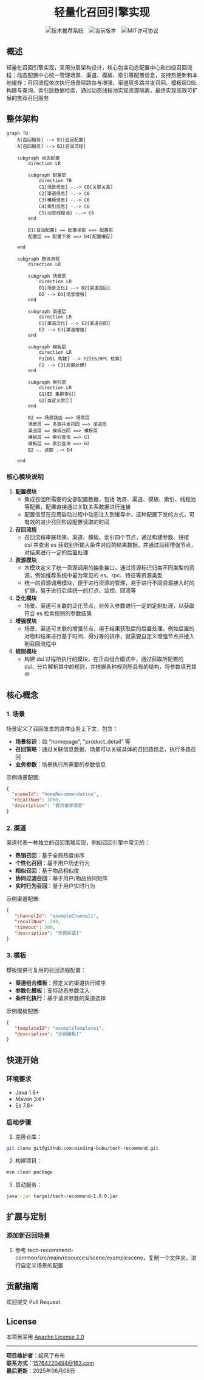 <h1 align="center">轻量化召回引擎实现</h1>

<p align="center">
  <img src="https://img.shields.io/badge/tech_recommend-recall_engine-blue" title="技术推荐系统">
  <img src="https://img.shields.io/badge/tech-v1.0.0-brightgreen" title="当前版本" style="margin:0 10px;">
  <img src="https://img.shields.io/badge/license-MIT-yellow" title="MIT许可协议">
</p>

## 概述

轻量化召回引擎实现，采用分层架构设计，核心包含动态配置中心和四级召回流程：动态配置中心统一管理场景、渠道、模板、索引等配置信息，支持热更新和本地缓存；召回流程依次执行场景层路由与增强、渠道层多路并发召回、模板层DSL构建与查询、索引层数据检索，通过动态线程池实现资源隔离，最终实现高效可扩展的推荐召回服务

## 整体架构

```mermaid
graph TD
    A[召回服务] --> B1[召回配置]
    A[召回服务] --> B2[召回流程]

    subgraph 动态配置
        direction LR

        subgraph 配置层
            direction TB
            C1[场景信息] -.-> C6[关联关系]
            C2[渠道信息] -.-> C6
            C3[模板信息] -.-> C6
            C4[索引信息] -.-> C6
            C5[动态线程池] -.-> C6
        end

        B1[召回配置] == 配置读取 ==> 配置层
        配置层 == 配置下发 ==> D4[配置缓存]

    end

    subgraph 整体流程
        direction LR

        subgraph 场景层
            direction LR
            D1[场景泛化] --> D2[渠道召回]
            D2 --> D3[场景增强]
        end

        subgraph 渠道层
            direction LR
            E1[渠道泛化] --> E2[渠道召回]
            E2 --> E3[渠道增强]
        end

        subgraph 模板层
            direction LR
            F1[DSL 构建] --> F2[ES/RPC 检索]
            F2 --> F3[后置处理]
        end

        subgraph 索引层
            direction LR
            G1[ES 集群索引]
            G2[自定义索引]
        end

        B2 == 场景路由 ==> 场景层
        场景层 == 多路并发召回 ==> 渠道层
        渠道层 == 模板召回 ==> 模板层
        模板层 == 索引查询 ==> G1
        模板层 == 索引查询 ==> G2
        B2 -. 读取 .-> D4

    end

```

### 核心模块说明

1. **配置模块**
    - 集成召回所需要的全部配置数据，包括 场景、渠道、模板、索引、线程池 等配置，配置直接通过关联关系数据进行连接
    - 配置信息在应用启动过程中动态注入到缓存中，这种配置下发的方式，可有效的减少召回阶段配置读取的时间
2. **召回流程**
    - 召回流程串联场景、渠道、模板、索引四个节点，通过构建参数、拼接 dsl 并查询 es 获取到所输入条件对应的结果数据，并通过后续增强节点，对结果进行一定的后置处理
3. **资源模块**
    - 本模块定义了统一资源调用的抽象接口，通过资源标识归类不同类型的资源，例如推荐系统中最为常见的 es、rpc、特征等资源类型
    - 统一的资源调用模块，便于进行资源的管理，易于进行不同资源接入时的扩展，易于进行后续统一的打点、监控、回流等
4. **泛化模块**
    - 场景、渠道可关联的泛化节点，对传入参数进行一定的定制处理，以获取符合 es 检索规则的参数结果
5. **增强模块**
    - 场景、渠道可关联的增强节点，用于结果获取后的后置处理，例如后置的对物料结果进行基于时间、得分等的排序，就需要自定义增强节点并接入到召回流程中
6. **规则模块**
    - 构建 dsl 过程所执行的模块，在正向组合模式中，通过获取所配置的 dsl，分片解析其中的规则，并根据各种规则所具有的结构，将参数填充其中

## 核心概念

### 1. 场景

场景定义了召回发生的具体业务上下文，包含：

- **场景标识**：如 "homepage", "product_detail" 等
- **召回策略**：通过关联信息数据，场景可以关联具体的召回路信息，执行多路召回
- **业务参数**：场景执行所需要的参数信息

示例场景配置:

```json
{
  "sceneId": "homeRecommendation",
  "recallNum": 1000,
  "description": "首页推荐场景"
}
```

### 2. 渠道

渠道代表一种独立的召回策略实现，例如召回引擎中常见的：

- **热销召回**：基于全局热度排序
- **个性化召回**：基于用户历史行为
- **相似召回**：基于物品相似度
- **协同过滤召回**：基于用户/物品协同矩阵
- **实时行为召回**：基于用户实时行为

示例渠道配置:

```json
{
   "channelId": "exampleChannel1",
   "recallNum": 200,
   "timeout": 200,
   "description": "示例渠道1"
}
```

### 3. 模板

模板提供可复用的召回流程配置：

- **渠道组合模板**：预定义的渠道执行顺序
- **参数化模板**：支持动态参数注入
- **条件化执行**：基于请求参数的渠道选择

示例模板配置:

```json
{
   "templateId": "exampleTemplate1",
   "description": "示例模板1"
}
```

## 快速开始

### 环境要求

- Java 1.8+
- Maven 3.6+
- Es 7.8+

### 启动步骤

1. 克隆仓库：

```bash
git clone git@github.com:winding-bubu/tech-recommend.git
```

2. 构建项目：

```bash
mvn clean package
```

3. 启动服务：

```bash
java -jar target/tech-recommend-1.0.0.jar
```

## 扩展与定制

### 添加新召回场景

1. 参考 tech-recommend-common/src/main/resources/scene/examplescene，复制一个文件夹，进行自定义场景的配置

## 贡献指南

欢迎提交 Pull Request

## License

本项目采用 [Apache License 2.0](LICENSE)

---

**项目维护者**：起风了布布  
**联系方式**：15764220494@163.com  
**最后更新**：2025年06月08日